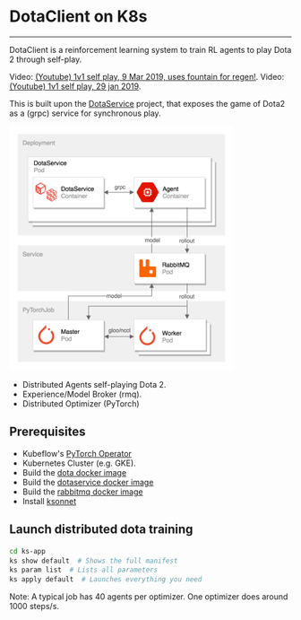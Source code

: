 # DotaClient on K8s

---

DotaClient is a reinforcement learning system to train RL agents to play Dota 2 through self-play.

Video: [(Youtube) 1v1 self play, 9 Mar 2019, uses fountain for regen!](https://www.youtube.com/watch?v=hxitG142gsY).
Video: [(Youtube) 1v1 self play, 29 jan 2019](https://www.youtube.com/watch?v=6vgStVonDdA).

This is built upon the [DotaService](https://github.com/TimZaman/DotaService) project, that exposes the game of Dota2 as a (grpc) service for synchronous play.

<img src="dotaclient.png" alt="dotaclient schema" width="400"/>

* Distributed Agents self-playing Dota 2.
* Experience/Model Broker (rmq).
* Distributed Optimizer (PyTorch)

## Prerequisites

* Kubeflow's [PyTorch Operator](https://github.com/kubeflow/pytorch-operator)
* Kubernetes Cluster (e.g. GKE).
* Build the [dota docker image](https://github.com/TimZaman/DotaService)
* Build the [dotaservice docker image](https://github.com/TimZaman/DotaService)
* Build the [rabbitmq docker image](docker/Dockerfile-rmq)
* Install [ksonnet](https://ksonnet.io/)

## Launch distributed dota training

```bash
cd ks-app
ks show default  # Shows the full manifest
ks param list  # Lists all parameters
ks apply default  # Launches everything you need
```

Note: A typical job has 40 agents per optimizer. One optimizer does around 1000 steps/s.
